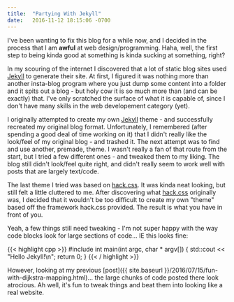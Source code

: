 ```yaml
---
title:  "Partying With Jekyll"
date:   2016-11-12 18:15:06 -0700
---
```


I've been wanting to fix this blog for a while now, and I decided in the process that I am **awful** at web design/programming. Haha, well, the first step to being kinda good at something is kinda sucking at something, right?

In my scouring of the internet I discovered that a lot of static blog sites used [Jekyll][jekyll] to generate their site. At first, I figured it was nothing more than another insta-blog program where you just dump
some content into a folder and it spits out a blog - but holy cow it is so much more than (and can be exactly) that. I've only scratched the surface of what it is capable of, since I don't have many skills in the web developement
category (yet).

I originally attempted to create my own [Jekyll][jekyll] theme - and successfully recreated my original blog format. Unfortunately, I remembered (after spending a good deal of time working on it) that I didn't really like the look/feel of my original blog - and trashed it. The next attempt was to find and use another, premade, theme. I wasn't really a fan of that route from the start, but I tried a few different ones - and tweaked them to my liking. The blog still didn't look/feel quite right, and didn't really seem to work well with posts that are largely text/code.

The last theme I tried was based on [hack.css][hackcss]. It was kinda neat looking, but still felt a little cluttered to me. After discovering what [hack.css][hackcss] originally was, I decided that it wouldn't be too difficult
to create my own "theme" based off the framework hack.css provided. The result is what you have in front of you.

Yeah, a few things still need tweaking - I'm not super happy with the way code blocks look for large sections of code... IE this looks fine:

{{< highlight cpp >}}
#include <iostream>
int main(int argc, char * argv[])
{
	std::cout << "Hello Jekyll!\n";
	return 0;
}
{{< / highlight >}}

However, looking at my previous [post]({{ site.baseurl }}/2016/07/15/fun-with-dijkstra-mapping.html)... the large chunks of code posted there look atrocious. Ah well, it's fun to tweak things and beat them into
looking like a real website.

[jekyll]: http://jekyllrb.com
[hackcss]: http://www.hackcss.com

